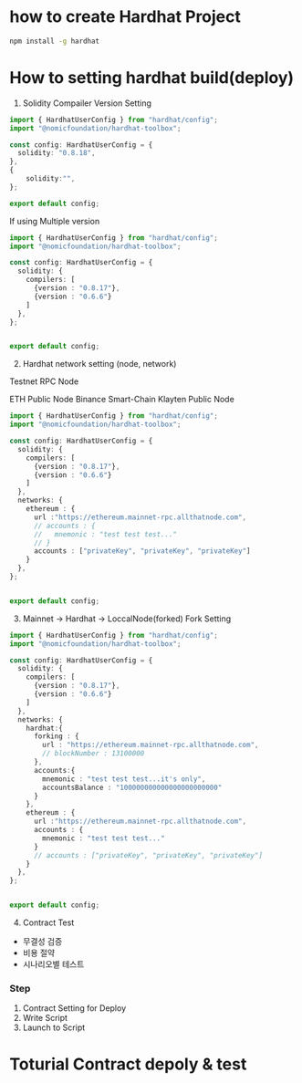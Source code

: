 # how to create Hardhat Project 

```sh
npm install -g hardhat
```

# How to setting hardhat build(deploy)

1. Solidity Compailer Version Setting
```typescript
import { HardhatUserConfig } from "hardhat/config";
import "@nomicfoundation/hardhat-toolbox";

const config: HardhatUserConfig = {
  solidity: "0.8.18",
},
{
    solidity:"",
};

export default config;
```

If using Multiple version

```typescript
import { HardhatUserConfig } from "hardhat/config";
import "@nomicfoundation/hardhat-toolbox";

const config: HardhatUserConfig = {
  solidity: {
    compilers: [
      {version : "0.8.17"},
      {version : "0.6.6"}
    ]
  },
};


export default config;
```

2. Hardhat network setting (node, network)

Testnet RPC Node

ETH Public Node
Binance Smart-Chain
Klayten Public Node

```typescript
import { HardhatUserConfig } from "hardhat/config";
import "@nomicfoundation/hardhat-toolbox";

const config: HardhatUserConfig = {
  solidity: {
    compilers: [
      {version : "0.8.17"},
      {version : "0.6.6"}
    ]
  },
  networks: {
    ethereum : {
      url :"https://ethereum.mainnet-rpc.allthatnode.com",
      // accounts : {
      //   mnemonic : "test test test..."
      // }
      accounts : ["privateKey", "privateKey", "privateKey"]
    }
  },
};


export default config;
```

3. Mainnet -> Hardhat -> LoccalNode(forked)
Fork Setting

```typescript
import { HardhatUserConfig } from "hardhat/config";
import "@nomicfoundation/hardhat-toolbox";

const config: HardhatUserConfig = {
  solidity: {
    compilers: [
      {version : "0.8.17"},
      {version : "0.6.6"}
    ]
  },
  networks: {
    hardhat:{
      forking : {
        url : "https://ethereum.mainnet-rpc.allthatnode.com",
        // blockNumber : 13100000
      },
      accounts:{
        mnemonic : "test test test...it's only",
        accountsBalance : "100000000000000000000000"
      }
    },
    ethereum : {
      url :"https://ethereum.mainnet-rpc.allthatnode.com",
      accounts : {
        mnemonic : "test test test..."
      }
      // accounts : ["privateKey", "privateKey", "privateKey"]
    }
  },
};


export default config;
```


4. Contract Test

- 무결성 검증
- 비용 절약 
- 시나리오별 테스트

### Step
1. Contract Setting for Deploy
2. Write Script
3. Launch to Script

# Toturial Contract depoly & test